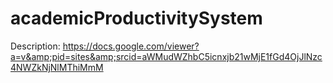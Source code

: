 # academicProductivitySystem
Description: https://docs.google.com/viewer?a=v&amp;pid=sites&amp;srcid=aWMudWZhbC5icnxjb21wMjE1fGd4OjJlNzc4NWZkNjNlMThiMmM
